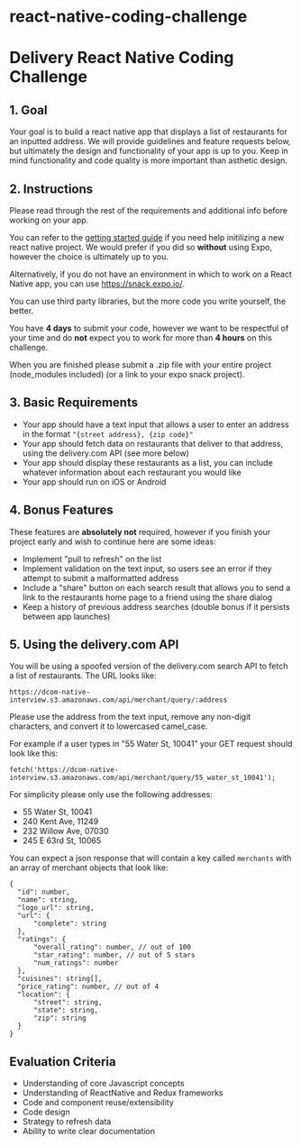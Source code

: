 # react-native-coding-challenge
# Delivery React Native Coding Challenge

## 1. Goal

Your goal is to build a react native app that displays a list of restaurants for an inputted address. We will provide guidelines and feature requests below, but ultimately the design and functionality of your app is up to you. Keep in mind functionality and code quality is more important than asthetic design.

## 2. Instructions

Please read through the rest of the requirements and additional info before working on your app.

You can refer to the [getting started guide](https://facebook.github.io/react-native/docs/getting-started) if you need help initilizing a new react native project. We would prefer if you did so **without** using Expo, however the choice is ultimately up to you.

Alternatively, if you do not have an environment in which to work on a React Native app, you can use https://snack.expo.io/.

You can use third party libraries, but the more code you write yourself, the better.

You have **4 days** to submit your code, however we want to be respectful of your time and do **not** expect you to work for more than **4 hours** on this challenge.

When you are finished please submit a .zip file with your entire project (node_modules included) (or a link to your expo snack project).

## 3. Basic Requirements

- Your app should have a text input that allows a user to enter an address in the format `"{street address}, {zip code}"`
- Your app should fetch data on restaurants that deliver to that address, using the delivery.com API (see more below)
- Your app should display these restaurants as a list, you can include whatever information about each restaurant you would like
- Your app should run on iOS or Android

## 4. Bonus Features

These features are **absolutely not** required, however if you finish your project early and wish to continue here are some ideas:

- Implement "pull to refresh" on the list
- Implement validation on the text input, so users see an error if they attempt to submit a malformatted address
- Include a "share" button on each search result that allows you to send a link to the restaurants home page to a friend using the share dialog
- Keep a history of previous address searches (double bonus if it persists between app launches)

## 5. Using the delivery.com API

You will be using a spoofed version of the delivery.com search API to fetch a list of restaurants. The URL looks like:

```
https://dcom-native-interview.s3.amazonaws.com/api/merchant/query/:address
```

Please use the address from the text input, remove any non-digit characters, and convert it to lowercased camel_case.

For example if a user types in "55 Water St, 10041" your GET request should look like this:

```
fetch('https://dcom-native-interview.s3.amazonaws.com/api/merchant/query/55_water_st_10041');
```

For simplicity please only use the following addresses:

- 55 Water St, 10041
- 240 Kent Ave, 11249
- 232 Willow Ave, 07030
- 245 E 63rd St, 10065

You can expect a json response that will contain a key called `merchants` with an array of merchant objects that look like:

```
{
  "id": number,
  "name": string,
  "logo_url": string,
  "url": {
      "complete": string
  },
  "ratings": {
      "overall_rating": number, // out of 100
      "star_rating": number, // out of 5 stars
      "num_ratings": number
  },
  "cuisines": string[],
  "price_rating": number, // out of 4
  "location": {
      "street": string,
      "state": string,
      "zip": string
  }
}
```

## Evaluation Criteria

- Understanding of core Javascript concepts
- Understanding of ReactNative and Redux frameworks
- Code and component reuse/extensibility
- Code design
- Strategy to refresh data
- Ability to write clear documentation
